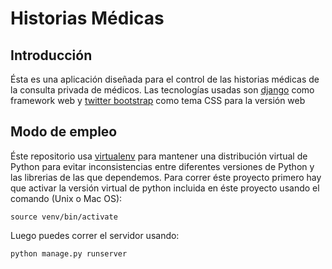 # Historias Médicas #

## Introducción ##

Ésta es una aplicación diseñada para el control de las historias médicas de la consulta privada de médicos. Las tecnologías usadas son [django](https://www.djangoproject.com/) como framework web y [twitter bootstrap](http://twitter.github.com/bootstrap/) como tema CSS para la versión web

## Modo de empleo ##

Éste repositorio usa [virtualenv](http://www.virtualenv.org/) para mantener una distribución virtual de Python para evitar inconsistencias entre diferentes versiones de Python y las librerias de las que dependemos. Para correr éste proyecto primero hay que activar la versión virtual de python incluida en éste proyecto usando el comando (Unix o Mac OS): 

````
source venv/bin/activate
````

Luego puedes correr el servidor usando:

````
python manage.py runserver
````